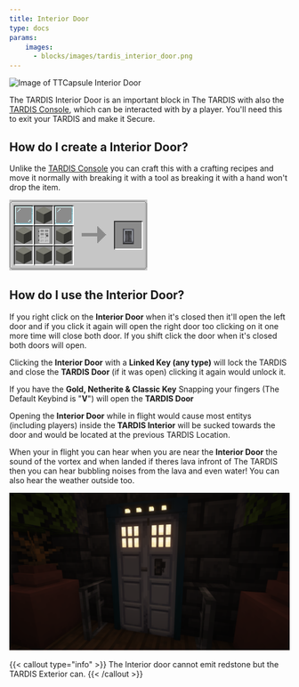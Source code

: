 ```yaml
---
title: Interior Door
type: docs
params:
    images:
      - blocks/images/tardis_interior_door.png
---
```


![Image of TTCapsule Interior Door](images/tardis_interior_door.png)

The TARDIS Interior Door is an important block in The TARDIS with also the [TARDIS Console](../console), which can be interacted with by a player. You'll need this to exit your TARDIS and make it Secure.

## How do I create a Interior Door?
Unlike the [TARDIS Console](../console) you can craft this with a crafting recipes and move it normally with breaking it with a tool as breaking it with a hand won't drop the item.

![TARDIS Interior Door Recipe](images/interior_door/recipe.png)

## How do I use the Interior Door?
If you right click on the **Interior Door** when it's closed then it'll open the left door and if you click it again will open the right door too clicking on it one more time will close both door. 
If you shift click the door when it's closed both doors will open.

Clicking the **Interior Door** with a **Linked Key (any type)** will lock the TARDIS and close the **TARDIS Door** (if it was open) clicking it again would unlock it.

If you have the **Gold, Netherite & Classic Key** Snapping your fingers (The Default Keybind is "**V**") will open the **TARDIS Door**

Opening the **Interior Door** while in flight would cause most entitys (including players) inside the **TARDIS Interior** will be sucked towards the door and would be located at the previous TARDIS Location.

When your in flight you can hear when you are near the **Interior Door** the sound of the vortex and when landed if theres lava infront of The TARDIS then you can hear bubbling noises from the lava and even water! You can also hear the weather outside too.

![Police Box Interior Door](images/interior_door/policebox_interior_door.png)

{{< callout type="info" >}}
  The Interior door cannot emit redstone but the TARDIS Exterior can.
{{< /callout >}}